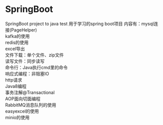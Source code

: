 # SpringBoot
SpringBoot project to java test
用于学习的spring boot项目
内容有：mysql连接(PageHelper)<br>
kafka的使用<br>
redis的使用<br>
excel导出<br>
文件下载：单个文件、zip文件<br>
读写文件：同步读写<br>
命令行：Java执行cmd里的命令<br>
响应式编程：非阻塞IO<br>
http请求<br>
Java8编程<br>
事务注解@Transactional<br>
AOP面向切面编程<br>
RabbitMQ消息队列的使用<br>
easyexcel的使用<br>
minio的使用<br>
